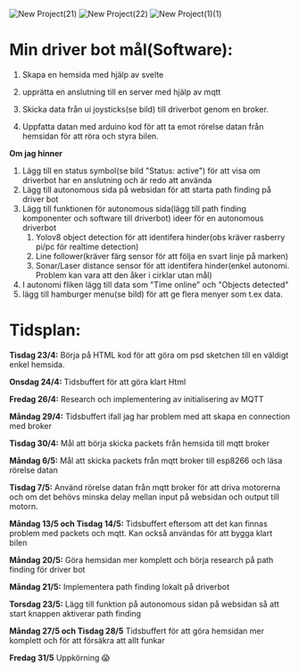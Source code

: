 ![New Project(21)](https://github.com/abbindustrigymnasium/driverbot-david-coola-teamet/assets/110134664/0fe113fc-cbc4-4f04-b2f2-12c4a163622b)
![New Project(22)](https://github.com/abbindustrigymnasium/driverbot-david-coola-teamet/assets/110134664/eeb26018-4bb7-469f-9518-ba52829b64e8)
![New Project(1)(1)](https://github.com/abbindustrigymnasium/driverbot-david-coola-teamet/assets/110134664/8c92283b-a4c4-4fed-be80-5279af22f125)

# Min driver bot mål(Software):

1. Skapa en hemsida med hjälp av svelte

2. upprätta en anslutning till en server med hjälp av mqtt

3. Skicka data från ui joysticks(se bild) till driverbot genom en broker.

4. Uppfatta datan med arduino kod för att ta emot rörelse datan från hemsidan för att röra och styra bilen.

**Om jag hinner**
1. Lägg till en status symbol(se bild "Status: active") för att visa om driverbot har en anslutning och är redo att använda
2. Lägg till autonomous sida på websidan för att starta path finding på driver bot
3. Lägg till funktionen för autonomous sida(lägg till path finding komponenter och software till driverbot)
  ideer för en autonomous driverbot
    1. Yolov8 object detection för att identifera hinder(obs kräver rasberry pi/pc för realtime detection)
    2. Line follower(kräver färg sensor för att följa en svart linje på marken)
    3. Sonar/Laser distance sensor för att identifera hinder(enkel autonomi. Problem kan vara att den åker i cirklar utan mål)
4. I autonomi fliken lägg till data som "Time online" och "Objects detected"
5. lägg till hamburger menu(se bild) för att ge flera menyer som t.ex data.


# Tidsplan:
**Tisdag 23/4:** Börja på HTML kod för att göra om psd sketchen till en väldigt enkel hemsida.

**Onsdag 24/4:** Tidsbuffert för att göra klart Html

**Fredag 26/4:** Research och implementering av initialisering av MQTT

**Måndag 29/4:** Tidsbuffert ifall jag har problem med att skapa en connection med broker

**Tisdag 30/4:** Mål att börja skicka packets från hemsida till mqtt broker

**Måndag 6/5:** Mål att skicka packets från mqtt broker till esp8266 och läsa rörelse datan

**Tisdag 7/5:** Använd rörelse datan från mqtt broker för att driva motorerna och om det behövs minska delay mellan input på websidan och output till motorn.

**Måndag 13/5 och Tisdag 14/5:** Tidsbuffert eftersom att det kan finnas problem med packets och mqtt. Kan också användas för att bygga klart bilen

**Måndag 20/5:** Göra hemsidan mer komplett och börja research på path finding för driver bot

**Måndag 21/5:** Implementera path finding lokalt på driverbot 

**Torsdag 23/5:** Lägg till funktion på autonomous sidan på websidan så att start knappen aktiverar path finding

**Måndag 27/5 och Tisdag 28/5** Tidsbuffert för att göra hemsidan mer komplett och för att försäkra att allt funkar

**Fredag 31/5** Uppkörning 😱




    
